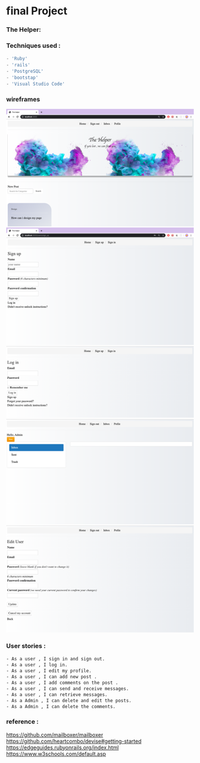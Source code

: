 # final Project

### The Helper:

### Techniques used :

```python
- 'Ruby'
- 'rails'
- 'PostgreSQL'
- 'bootstap'
- 'Visual Studio Code'
```

### wireframes

![Ux](1.png)
![Ux](2.png)
![Ux](3.png)
![Ux](4.png)
![Ux](5.png)

### User stories :

```
- As a user , I sign in and sign out.
- As a user , I log in.
- As a user , I edit my profile.
- As a user , I can add new post .
- As a user , I add comments on the post .
- As a user , I can send and receive messages.
- As a user , I can retrieve messages.
- As a Admin , I can delete and edit the posts.
- As a Admin , I can delete the comments.
```

### reference :

https://github.com/mailboxer/mailboxer
https://github.com/heartcombo/devise#getting-started
https://edgeguides.rubyonrails.org/index.html
https://www.w3schools.com/default.asp

